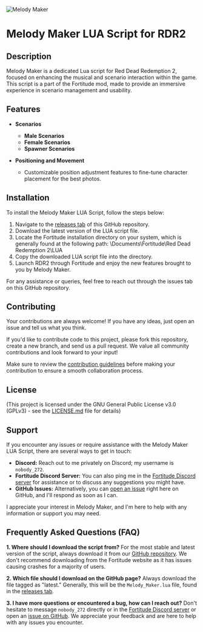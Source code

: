 ![Melody Maker]([https://github.com/Nobody272/Melody-Maker/assets/115402136/e300b425-d0e5-402f-83b9-ddf609a4c0c3](https://cdn.discordapp.com/attachments/1073664984875270165/1179688304967434270/Melody-Maker.jpg?ex=657ab159&is=65683c59&hm=ad0650bb2b0062a7c9d3121af260cc7be2c42f302586d67e60d1c7de7754498e&))
# Melody Maker LUA Script for RDR2

## Description

Melody Maker is a dedicated Lua script for Red Dead Redemption 2, focused on enhancing the musical and scenario interaction within the game. This script is a part of the Fortitude mod, made to provide an immersive experience in scenario management and usability.

## Features

- **Scenarios**
  - **Male Scenarios**
  - **Female Scenarios**
  - **Spawner Scenarios**

- **Positioning and Movement**
  - Customizable position adjustment features to fine-tune character placement for the best photos.

## Installation

To install the Melody Maker LUA Script, follow the steps below:

1. Navigate to the [releases tab](https://github.com/Nobody272/Melody-Maker/releases) of this GitHub repository.
2. Download the latest version of the LUA script file.
3. Locate the Fortitude installation directory on your system, which is generally found at the following path: \Documents\Fortitude\Red Dead Redemption 2\LUA
4. Copy the downloaded LUA script file into the directory.
5. Launch RDR2 through Fortitude and enjoy the new features brought to you by Melody Maker.

For any assistance or queries, feel free to reach out through the issues tab on this GitHub repository.

## Contributing

Your contributions are always welcome! If you have any ideas, just open an issue and tell us what you think.

If you'd like to contribute code to this project, please fork this repository, create a new branch, and send us a pull request. We value all community contributions and look forward to your input!

Make sure to review the [contribution guidelines](https://github.com/Nobody272/Melody-Maker/blob/main/CONTRIBUTING.md) before making your contribution to ensure a smooth collaboration process.

## License

(This project is licensed under the GNU General Public License v3.0 (GPLv3) - see the [LICENSE.md](https://github.com/Nobody272/Melody-Maker/blob/main/LICENSE) file for details)

## Support

If you encounter any issues or require assistance with the Melody Maker LUA Script, there are several ways to get in touch:

- **Discord:** Reach out to me privately on Discord; my username is `nobody_272`.
- **Fortitude Discord Server:** You can also ping me in the [Fortitude Discord server](https://discord.gg/fortitudemod) for assistance or to discuss any suggestions you might have.
- **GitHub Issues:** Alternatively, you can [open an issue](https://github.com/Nobody272/Melody-Maker/issues) right here on GitHub, and I'll respond as soon as I can.

I appreciate your interest in Melody Maker, and I'm here to help with any information or support you may need.

## Frequently Asked Questions (FAQ)

**1. Where should I download the script from?**
For the most stable and latest version of the script, always download it from our [GitHub repository](https://github.com/Nobody272/Melody-Maker). We don't recommend downloading from the Fortitude website as it has issues causing crashes for a majority of users.

**2. Which file should I download on the GitHub page?**
Always download the file tagged as "latest." Generally, this will be the `Melody_Maker.lua` file, found in the [releases tab](https://github.com/Nobody272/Melody-Maker/releases).

**3. I have more questions or encountered a bug, how can I reach out?**
Don't hesitate to message `nobody_272` directly or in the [Fortitude Discord server](https://discord.gg/fortitudemod) or open an [issue on GitHub](https://github.com/Nobody272/Melody-Maker/issues). We appreciate your feedback and are here to help with any issues you encounter.

